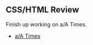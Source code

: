 ## CSS/HTML Review

Finish up working on a/A Times. 

* [a/A Times](https://github.com/appacademy/curriculum/tree/master/html-css/projects/aa_times)